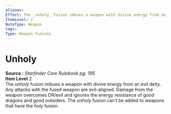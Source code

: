 ```yaml
---
aliases: 
Effect: The _unholy_ fusion imbues a weapon with divine energy from an evil deity. Any attacks with the fused weapon are evil-aligned. Damage from the weapon overcomes DR/evil and ignores the energy resistance of good dragons and good outsiders. The _unholy_ fusion can’t be added to weapons that have the _holy_ fusion.
ItemLevel: 2
NoteType: Weapon
tags: 
Type: Weapon Fusions
---
```


# Unholy

**Source**:: _Starfinder Core Rulebook pg. 195_  
**Item Level** 2  
The _unholy_ fusion imbues a weapon with divine energy from an evil deity. Any attacks with the fused weapon are evil-aligned. Damage from the weapon overcomes DR/evil and ignores the energy resistance of good dragons and good outsiders. The _unholy_ fusion can’t be added to weapons that have the _holy_ fusion.
